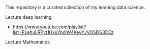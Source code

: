 This repository is a curated collection of my learning data science. 

Lecture deep learning: 
- https://www.youtube.com/playlist?list=PLehuLRPyt1HxuYpdlW4KevYJVOSDG3DEz

Lecture Mathematics:



